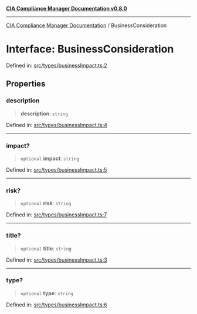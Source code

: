 [**CIA Compliance Manager Documentation v0.8.0**](../README.md)

***

[CIA Compliance Manager Documentation](../globals.md) / BusinessConsideration

# Interface: BusinessConsideration

Defined in: [src/types/businessImpact.ts:2](https://github.com/Hack23/cia-compliance-manager/blob/fa2f95f029cdcd192b3882a37d0d34753edcd349/src/types/businessImpact.ts#L2)

## Properties

### description

> **description**: `string`

Defined in: [src/types/businessImpact.ts:4](https://github.com/Hack23/cia-compliance-manager/blob/fa2f95f029cdcd192b3882a37d0d34753edcd349/src/types/businessImpact.ts#L4)

***

### impact?

> `optional` **impact**: `string`

Defined in: [src/types/businessImpact.ts:5](https://github.com/Hack23/cia-compliance-manager/blob/fa2f95f029cdcd192b3882a37d0d34753edcd349/src/types/businessImpact.ts#L5)

***

### risk?

> `optional` **risk**: `string`

Defined in: [src/types/businessImpact.ts:7](https://github.com/Hack23/cia-compliance-manager/blob/fa2f95f029cdcd192b3882a37d0d34753edcd349/src/types/businessImpact.ts#L7)

***

### title?

> `optional` **title**: `string`

Defined in: [src/types/businessImpact.ts:3](https://github.com/Hack23/cia-compliance-manager/blob/fa2f95f029cdcd192b3882a37d0d34753edcd349/src/types/businessImpact.ts#L3)

***

### type?

> `optional` **type**: `string`

Defined in: [src/types/businessImpact.ts:6](https://github.com/Hack23/cia-compliance-manager/blob/fa2f95f029cdcd192b3882a37d0d34753edcd349/src/types/businessImpact.ts#L6)
